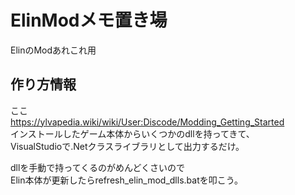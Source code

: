 # ElinModメモ置き場
ElinのModあれこれ用

## 作り方情報
ここ  
https://ylvapedia.wiki/wiki/User:Discode/Modding_Getting_Started  
インストールしたゲーム本体からいくつかのdllを持ってきて、  
VisualStudioで.Netクラスライブラリとして出力するだけ。  
  
dllを手動で持ってくるのがめんどくさいので  
Elin本体が更新したらrefresh_elin_mod_dlls.batを叩こう。  



